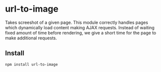 # url-to-image

Takes screeshot of a given page. This module correctly handles pages which dynamically load content making AJAX requests.
Instead of waiting fixed amount of time before rendering, we give a short time for the page to make additional requests.


## Install

    npm install url-to-image

